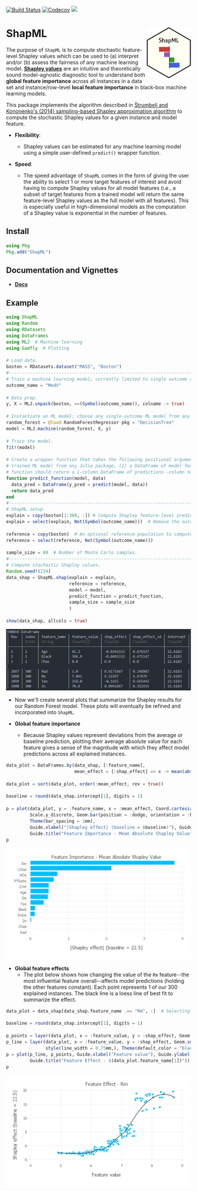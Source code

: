 [![Build Status](https://travis-ci.org/nredell/ShapML.jl.svg?branch=master)](https://travis-ci.org/nredell/ShapML.jl)
[![Codecov](https://codecov.io/gh/nredell/ShapML.jl/branch/master/graph/badge.svg)](https://codecov.io/gh/nredell/ShapML.jl)
[![](https://img.shields.io/badge/docs-dev-blue.svg)](https://nredell.github.io/ShapML.jl/dev)

# ShapML <img src="./tools/ShapML_logo.png" alt="ShapML logo" align="right" height="138.5" style="display: inline-block;">

The purpose of `ShapML` is to compute stochastic feature-level Shapley values which
can be used to (a) interpret and/or (b) assess the fairness of any machine learning model.
**[Shapley values](https://christophm.github.io/interpretable-ml-book/shapley.html)**
are an intuitive and theoretically sound model-agnostic diagnostic tool to understand both **global feature importance** across all instances in a data set and instance/row-level **local feature importance** in black-box machine learning models.

This package implements the algorithm described in
[Štrumbelj and Kononenko's (2014) sampling-based Shapley approximation algorithm](https://link.springer.com/article/10.1007%2Fs10115-013-0679-x)
to compute the stochastic Shapley values for a given instance and model feature.

* **Flexibility**:
    + Shapley values can be estimated for any machine learning model using a simple user-defined `predict()` wrapper function.

* **Speed**:
    + The speed advantage of `ShapML` comes in the form of giving the user the ability to select 1 or more target features of interest and avoid having to compute Shapley values for all model features (i.e., a subset of target features from a trained model will return the same feature-level Shapley values as the full model with all features). This is especially useful in high-dimensional models as the computation of a Shapley value is exponential in the number of features.


## Install

``` julia
using Pkg
Pkg.add("ShapML")
```


## Documentation and Vignettes

* **[Docs](https://nredell.github.io/ShapML.jl/dev/)**


## Example

``` julia
using ShapML
using Random
using RDatasets
using DataFrames
using MLJ  # Machine learning
using Gadfly  # Plotting

# Load data.
boston = RDatasets.dataset("MASS", "Boston")
#------------------------------------------------------------------------------
# Train a machine learning model; currently limited to single outcome regression and binary classification.
outcome_name = "MedV"

# Data prep.
y, X = MLJ.unpack(boston, ==(Symbol(outcome_name)), colname -> true)

# Instantiate an ML model; choose any single-outcome ML model from any package.
random_forest = @load RandomForestRegressor pkg = "DecisionTree"
model = MLJ.machine(random_forest, X, y)

# Train the model.
fit!(model)

# Create a wrapper function that takes the following positional arguments: (1) a
# trained ML model from any Julia package, (2) a DataFrame of model features. The
# function should return a 1-column DataFrame of predictions--column names do not matter.
function predict_function(model, data)
  data_pred = DataFrame(y_pred = predict(model, data))
  return data_pred
end
#------------------------------------------------------------------------------
# ShapML setup.
explain = copy(boston[1:300, :]) # Compute Shapley feature-level predictions for 300 instances.
explain = select(explain, Not(Symbol(outcome_name)))  # Remove the outcome column.

reference = copy(boston)  # An optional reference population to compute the baseline prediction.
reference = select(reference, Not(Symbol(outcome_name)))

sample_size = 60  # Number of Monte Carlo samples.
#------------------------------------------------------------------------------
# Compute stochastic Shapley values.
Random.seed!(224)
data_shap = ShapML.shap(explain = explain,
                        reference = reference,
                        model = model,
                        predict_function = predict_function,
                        sample_size = sample_size
                        )

show(data_shap, allcols = true)
```
<p align="center">
    <img src="./tools/shap_output.PNG" alt="shap_output">
</p>

* Now we'll create several plots that summarize the Shapley results for our Random Forest model.
These plots will eventually be refined and incorporated into `ShapML`.

* **Global feature importance**
    + Because Shapley values represent deviations from the average or baseline prediction,
    plotting their average absolute value for each feature gives a sense of the magnitude with which
    they affect model predictions across all explained instances.

``` julia
data_plot = DataFrames.by(data_shap, [:feature_name],
                          mean_effect = [:shap_effect] => x -> mean(abs.(x.shap_effect)))

data_plot = sort(data_plot, order(:mean_effect, rev = true))

baseline = round(data_shap.intercept[1], digits = 1)

p = plot(data_plot, y = :feature_name, x = :mean_effect, Coord.cartesian(yflip = true),
         Scale.y_discrete, Geom.bar(position = :dodge, orientation = :horizontal),
         Theme(bar_spacing = 1mm),
         Guide.xlabel("|Shapley effect| (baseline = $baseline)"), Guide.ylabel(nothing),
         Guide.title("Feature Importance - Mean Absolute Shapley Value"))
p
```
<p align="center">
    <img src="./tools/feature_importance_example.png" alt="feature_importance">
</p>


* **Global feature effects**
    + The plot below shows how changing the value of the `Rm` feature--the most influential feature overall--affects
    model predictions (holding the other features constant). Each point represents 1 of our 300 explained instances.
    The black line is a loess line of best fit to summarize the effect.

``` julia
data_plot = data_shap[data_shap.feature_name .== "Rm", :]  # Selecting 1 feature for ease of plotting.

baseline = round(data_shap.intercept[1], digits = 1)

p_points = layer(data_plot, x = :feature_value, y = :shap_effect, Geom.point())
p_line = layer(data_plot, x = :feature_value, y = :shap_effect, Geom.smooth(method = :loess, smoothing = 0.5),
               style(line_width = 0.75mm,), Theme(default_color = "black"))
p = plot(p_line, p_points, Guide.xlabel("Feature value"), Guide.ylabel("Shapley effect (baseline = $baseline)"),
         Guide.title("Feature Effect - $(data_plot.feature_name[1])"))
p
```
<p align="center">
    <img src="./tools/feature_effects.png" alt="feature_effects">
</p>
